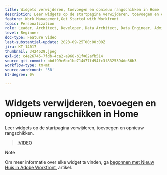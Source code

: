 ```yaml
---
title: Widgets verwijderen, toevoegen en opnieuw rangschikken in Home
description: Leer widgets op de startpagina verwijderen, toevoegen en opnieuw rangschikken.
feature: Work Management,Get Started with Workfront
topic: Personalization
role: Leader, Architect, Developer, Data Architect, Data Engineer, Admin, User
level: Beginner
doc-type: Feature Video
last-substantial-update: 2023-09-25T00:00:00Z
jira: KT-14017
thumbnail: 3424529.jpeg
exl-id: c4e26745-7fdb-4ca2-a968-b1f062afb514
source-git-commit: bbdf99c6bc1be714077fd94fc3f8325394de36b3
workflow-type: tm+mt
source-wordcount: '58'
ht-degree: 0%

---
```


# Widgets verwijderen, toevoegen en opnieuw rangschikken in Home

Leer widgets op de startpagina verwijderen, toevoegen en opnieuw rangschikken.

>[!VIDEO](https://video.tv.adobe.com/v/3424529/?quality=12&learn=on&enablevpops=1)


>[!NOTE]
>
> Om meer informatie over elke widget te vinden, ga [&#x200B; begonnen met Nieuw Huis in Adobe Workfront &#x200B;](https://experienceleague.adobe.com/docs/workfront/using/basics/home/new-home/get-started-with-new-home.html?lang=nl-NL) artikel.


